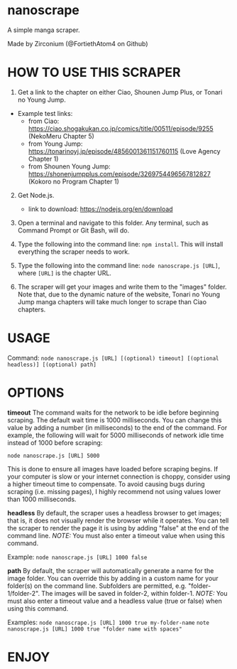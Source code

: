 # nanoscrape

A simple manga scraper.

Made by Zirconium (@FortiethAtom4 on Github)

# HOW TO USE THIS SCRAPER

1. Get a link to the chapter on either Ciao, Shounen Jump Plus, or Tonari no Young Jump.
- Example test links:
    - from Ciao: https://ciao.shogakukan.co.jp/comics/title/00511/episode/9255 (NekoMeru Chapter 5)
    - from Young Jump: https://tonarinoyj.jp/episode/4856001361151760115 (Love Agency Chapter 1)
    - from Shounen Young Jump: https://shonenjumpplus.com/episode/3269754496567812827 (Kokoro no Program Chapter 1)

2. Get Node.js.
    - link to download: https://nodejs.org/en/download

3. Open a terminal and navigate to this folder. Any terminal, such as Command Prompt or Git Bash, will do.

4. Type the following into the command line: `npm install`. This will install everything the scraper needs to work.

5. Type the following into the command line: `node nanoscrape.js [URL]`, where `[URL]` is the chapter URL.

6. The scraper will get your images and write them to the "images" folder. Note that, due to the dynamic nature of 
the website, Tonari no Young Jump manga chapters will take much longer to scrape than Ciao chapters.

# USAGE

Command: `node nanoscrape.js [URL] [(optional) timeout] [(optional headless)] [(optional) path]`

# OPTIONS

**timeout**
The command waits for the network to be idle before beginning scraping. The default wait time is 1000 milliseconds.
You can change this value by adding a number (in milliseconds) to the end of the command. For example, the following will
wait for 5000 milliseconds of network idle time instead of 1000 before scraping:

`node nanoscrape.js [URL] 5000`

This is done to ensure all images have loaded before scraping begins. If your computer is slow or your internet
connection is choppy, consider using a higher timeout time to compensate. To avoid causing bugs during scraping (i.e. missing pages),
I highly recommend not using values lower than 1000 milliseconds.

**headless**
By default, the scraper uses a headless browser to get images; that is, it does not visually render the browser while it operates.
You can tell the scraper to render the page it is using by adding "false" at the end of the command line.
*NOTE:* You must also enter a timeout value when using this command.

Example:
`node nanoscrape.js [URL] 1000 false`

**path**
By default, the scraper will automatically generate a name for the image folder. You can override this by adding in a custom name for your folder(s)
on the command line. Subfolders are permitted, e.g. "folder-1/folder-2". The images will be saved in folder-2, within folder-1. 
*NOTE:* You must also enter a timeout value and a headless value (true or false) when using this command.

Examples:
`node nanoscrape.js [URL] 1000 true my-folder-name`
`note nanoscrape.js [URL] 1000 true "folder name with spaces"`



# ENJOY
